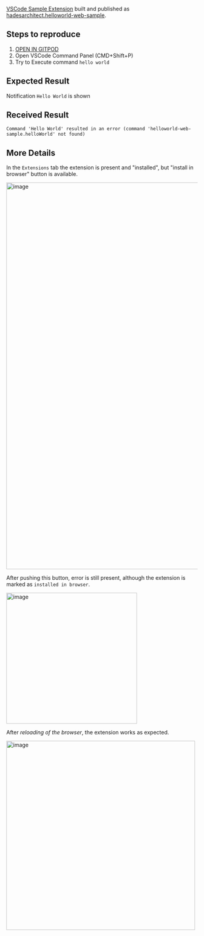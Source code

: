 [VSCode Sample Extension](https://github.com/microsoft/vscode-extension-samples/tree/main/helloworld-web-sample) built and published as [hadesarchitect.helloworld-web-sample](https://open-vsx.org/extension/hadesarchitect/helloworld-web-sample).

## Steps to reproduce

1. [OPEN IN GITPOD](https://gitpod.io/#https://github.com/HadesArchitect/20220902)
2. Open VSCode Command Panel (CMD+Shift+P) 
3. Try to Execute command `hello world`

## Expected Result

Notification `Hello World` is shown

## Received Result

`Command 'Hello World' resulted in an error (command 'helloworld-web-sample.helloWorld' not found)`

## More Details 

In the `Extensions` tab the extension is present and "installed", but "install in browser" button is available. 

<img width="1016" alt="image" src="https://user-images.githubusercontent.com/1742301/188490132-7d1b1f30-ef72-4919-b01f-2d85a5b66e0f.png">

After pushing this button, error is still present, although the extension is marked as `installed in browser`.

<img width="344" alt="image" src="https://user-images.githubusercontent.com/1742301/188490178-473aa7ca-c009-4cd5-8546-c40b2333c6ba.png">

After _reloading of the browser_, the extension works as expected.

<img width="497" alt="image" src="https://user-images.githubusercontent.com/1742301/188490257-42bac749-63c5-4fbd-bb27-70ca3bec2d4b.png">
